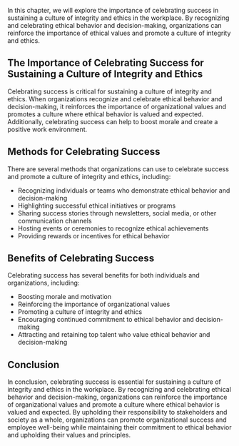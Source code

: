 
In this chapter, we will explore the importance of celebrating success in sustaining a culture of integrity and ethics in the workplace. By recognizing and celebrating ethical behavior and decision-making, organizations can reinforce the importance of ethical values and promote a culture of integrity and ethics.

The Importance of Celebrating Success for Sustaining a Culture of Integrity and Ethics
--------------------------------------------------------------------------------------

Celebrating success is critical for sustaining a culture of integrity and ethics. When organizations recognize and celebrate ethical behavior and decision-making, it reinforces the importance of organizational values and promotes a culture where ethical behavior is valued and expected. Additionally, celebrating success can help to boost morale and create a positive work environment.

Methods for Celebrating Success
-------------------------------

There are several methods that organizations can use to celebrate success and promote a culture of integrity and ethics, including:

* Recognizing individuals or teams who demonstrate ethical behavior and decision-making
* Highlighting successful ethical initiatives or programs
* Sharing success stories through newsletters, social media, or other communication channels
* Hosting events or ceremonies to recognize ethical achievements
* Providing rewards or incentives for ethical behavior

Benefits of Celebrating Success
-------------------------------

Celebrating success has several benefits for both individuals and organizations, including:

* Boosting morale and motivation
* Reinforcing the importance of organizational values
* Promoting a culture of integrity and ethics
* Encouraging continued commitment to ethical behavior and decision-making
* Attracting and retaining top talent who value ethical behavior and decision-making

Conclusion
----------

In conclusion, celebrating success is essential for sustaining a culture of integrity and ethics in the workplace. By recognizing and celebrating ethical behavior and decision-making, organizations can reinforce the importance of organizational values and promote a culture where ethical behavior is valued and expected. By upholding their responsibility to stakeholders and society as a whole, organizations can promote organizational success and employee well-being while maintaining their commitment to ethical behavior and upholding their values and principles.
